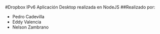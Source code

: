 #Dropbox IPv6
Aplicación Desktop realizada en NodeJS 
##Realizado por:
* Pedro Cadevilla	
* Eddy Valencia  	
* Nelson Zambrano 	